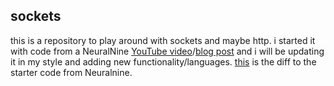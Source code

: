 ## sockets

this is a repository to play around with sockets and maybe http. i started it with code from a NeuralNine [YouTube video](https://www.youtube.com/watch?v=3UOyky9sEQY)/[blog post](https://www.neuralnine.com/tcp-chat-in-python/) and i will be updating it in my style and adding new functionality/languages. [this](https://github.com/bfgray3/sockets/compare/1ecf16efefba1d0ce9a07095eb64c740f73ff98b..main) is the diff to the starter code from Neuralnine.
